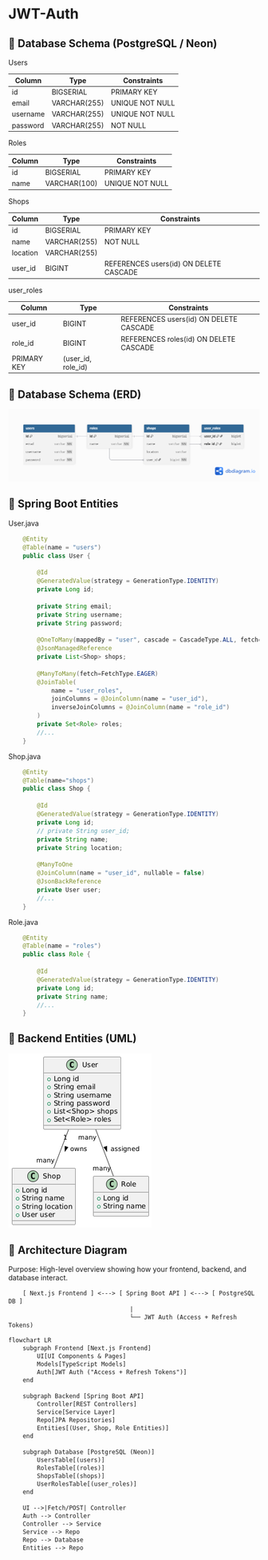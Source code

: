 # JWT-Auth

## 🧩 Database Schema (PostgreSQL / Neon)

Users

| Column   | Type         | Constraints     |
| -------- | ------------ | --------------- |
| id       | BIGSERIAL    | PRIMARY KEY     |
| email    | VARCHAR(255) | UNIQUE NOT NULL |
| username | VARCHAR(255) | UNIQUE NOT NULL |
| password | VARCHAR(255) | NOT NULL        |

Roles

| Column | Type         | Constraints     |
| ------ | ------------ | --------------- |
| id     | BIGSERIAL    | PRIMARY KEY     |
| name   | VARCHAR(100) | UNIQUE NOT NULL |

Shops

| Column   | Type         | Constraints                            |
| -------- | ------------ | -------------------------------------- |
| id       | BIGSERIAL    | PRIMARY KEY                            |
| name     | VARCHAR(255) | NOT NULL                               |
| location | VARCHAR(255) |                                        |
| user_id  | BIGINT       | REFERENCES users(id) ON DELETE CASCADE |

user_roles

| Column      | Type               | Constraints                            |
| ----------- | ------------------ | -------------------------------------- |
| user_id     | BIGINT             | REFERENCES users(id) ON DELETE CASCADE |
| role_id     | BIGINT             | REFERENCES roles(id) ON DELETE CASCADE |
| PRIMARY KEY | (user_id, role_id) |                                        |

## 🧩 Database Schema (ERD)

![Database ER Diagrams](./DocPhotos/JWT-Auth-updated.png)

## 🧱 Spring Boot Entities

User.java

```java
    @Entity
    @Table(name = "users")
    public class User {

        @Id
        @GeneratedValue(strategy = GenerationType.IDENTITY)
        private Long id;
        
        private String email;
        private String username;
        private String password;

        @OneToMany(mappedBy = "user", cascade = CascadeType.ALL, fetch=FetchType.EAGER)
        @JsonManagedReference
        private List<Shop> shops;

        @ManyToMany(fetch=FetchType.EAGER)
        @JoinTable(
            name = "user_roles",
            joinColumns = @JoinColumn(name = "user_id"),
            inverseJoinColumns = @JoinColumn(name = "role_id")
        )
        private Set<Role> roles;
        //...
    }
```

Shop.java

```java
    @Entity
    @Table(name="shops")
    public class Shop {

        @Id
        @GeneratedValue(strategy = GenerationType.IDENTITY)
        private Long id;
        // private String user_id;
        private String name;
        private String location;

        @ManyToOne
        @JoinColumn(name = "user_id", nullable = false)
        @JsonBackReference
        private User user;
        //...
    }
```

Role.java

```java
    @Entity
    @Table(name = "roles")
    public class Role {
        
        @Id
        @GeneratedValue(strategy = GenerationType.IDENTITY)
        private Long id;
        private String name;
        //...
    }
```

## 🧱 Backend Entities (UML)

![System Architecture](./DocPhotos/UML-ClassDiagram-Backend-Entities.png)

<!-- @startuml
class User {
  +Long id
  +String email
  +String username
  +String password
  +List<Shop> shops
  +Set<Role> roles
}

class Shop {
  +Long id
  +String name
  +String location
  +User user
}

class Role {
  +Long id
  +String name
}

User "1" -- "many" Shop : owns >
User "many" -- "many" Role : assigned >
@enduml -->

## 🧠 Architecture Diagram

Purpose: High-level overview showing how your frontend, backend, and database interact.

```pgsql
    [ Next.js Frontend ] <---> [ Spring Boot API ] <---> [ PostgreSQL DB ]
                                  |
                                  └── JWT Auth (Access + Refresh Tokens)
```

```mermaid
flowchart LR
    subgraph Frontend [Next.js Frontend]
        UI[UI Components & Pages]
        Models[TypeScript Models]
        Auth[JWT Auth ("Access + Refresh Tokens")]
    end

    subgraph Backend [Spring Boot API]
        Controller[REST Controllers]
        Service[Service Layer]
        Repo[JPA Repositories]
        Entities[(User, Shop, Role Entities)]
    end

    subgraph Database [PostgreSQL (Neon)]
        UsersTable[(users)]
        RolesTable[(roles)]
        ShopsTable[(shops)]
        UserRolesTable[(user_roles)]
    end

    UI -->|Fetch/POST| Controller
    Auth --> Controller
    Controller --> Service
    Service --> Repo
    Repo --> Database
    Entities --> Repo
```

